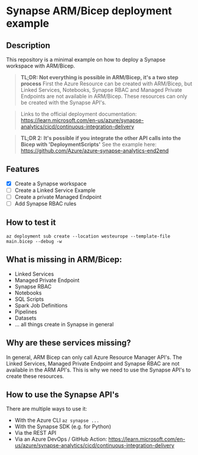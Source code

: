 # Synapse ARM/Bicep deployment example

## Description
This repository is a minimal example on how to deploy a Synapse workspace with ARM/Bicep.

> **TL;DR: Not everything is possible in ARM/Bicep, it's a two step process** 
> First the Azure Resource can be created with ARM/Bicep, but Linked Services, Notebooks, Synapse RBAC and Managed Private Endpoints are not available in ARM/Bicep. These resources can only be created with the Synapse API's.

> Links to the official deployment documentation:
https://learn.microsoft.com/en-us/azure/synapse-analytics/cicd/continuous-integration-delivery


> **TL;DR 2: It's possible if you integrate the other API calls into the Bicep with 'DeploymentScripts'** 
> See the example here: https://github.com/Azure/azure-synapse-analytics-end2end
>



## Features
- [x] Create a Synapse workspace
- [ ] Create a Linked Service Example
- [ ] Create a private Managed Endpoint
- [ ] Add Synapse RBAC rules

## How to test it
```
az deployment sub create --location westeurope --template-file main.bicep --debug -w

```

## What is missing in ARM/Bicep:
- Linked Services
- Managed Private Endpoint
- Synapse RBAC
- Notebooks
- SQL Scripts
- Spark Job Definitions
- Pipelines
- Datasets
- ... all things create in Synapse in general

## Why are these services missing?
In general, ARM Bicep can only call Azure Resource Manager API's. The Linked Services, Managed Private Endpoint and Synapse RBAC are not available in the ARM API's. This is why we need to use the Synapse API's to create these resources.

## How to use the Synapse API's
There are multiple ways to use it:
- With the Azure CLI `az synapse ...`
- With the Synapse SDK (e.g. for Python)
- Via the REST API
- Via an Azure DevOps / GitHub Action: https://learn.microsoft.com/en-us/azure/synapse-analytics/cicd/continuous-integration-delivery
